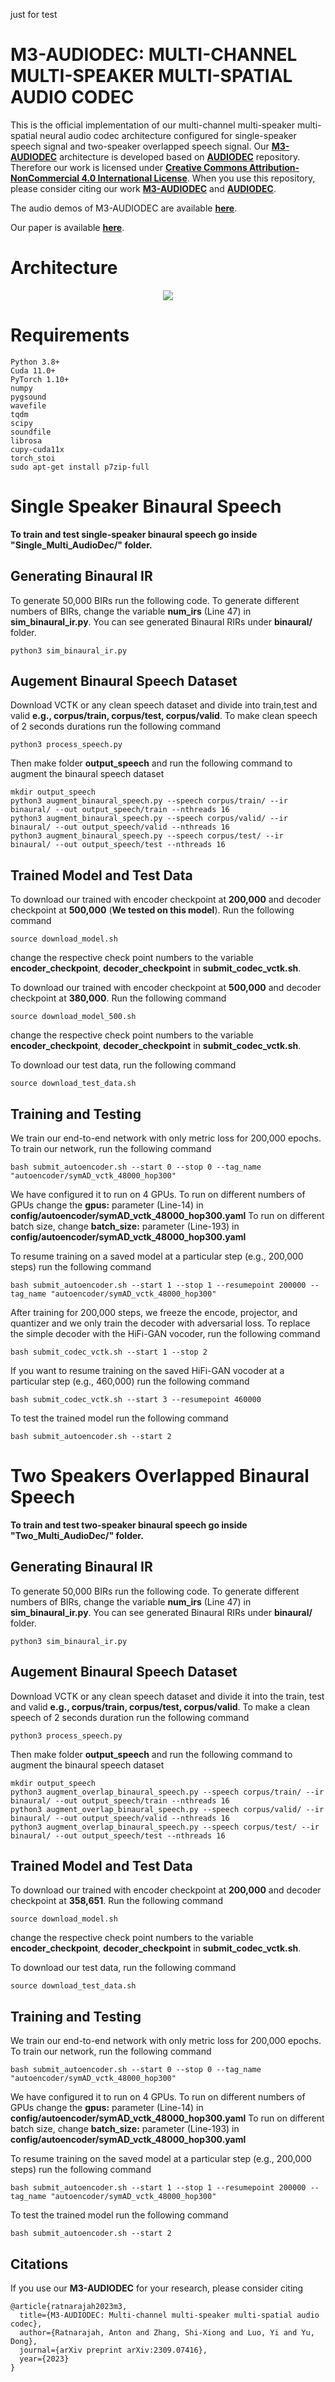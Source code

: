 just for test
# M3-AUDIODEC: MULTI-CHANNEL MULTI-SPEAKER MULTI-SPATIAL AUDIO CODEC

This is the official implementation of our multi-channel multi-speaker multi-spatial neural audio codec architecture configured for single-speaker speech signal and two-speaker overlapped speech signal. Our [**M3-AUDIODEC**](https://arxiv.org/abs/2309.07416) architecture is developed based on [**AUDIODEC**](https://github.com/facebookresearch/AudioDec) repository. Therefore our work is licensed under [**Creative Commons Attribution-NonCommercial 4.0 International License**](https://creativecommons.org/licenses/by-nc/4.0/). When you use this repository, please consider citing our work [**M3-AUDIODEC**](https://arxiv.org/abs/2309.07416) and  [**AUDIODEC**](https://github.com/facebookresearch/AudioDec).  

The audio demos of M3-AUDIODEC are available [**here**](https://anton-jeran.github.io/MAD/). 

Our paper is available [**here**](https://arxiv.org/abs/2309.07416).

# Architecture

<p align="center">
<img src="m3.png"/>
</p> 

# Requirements

```
Python 3.8+
Cuda 11.0+
PyTorch 1.10+
numpy
pygsound
wavefile
tqdm
scipy
soundfile
librosa
cupy-cuda11x
torch_stoi
sudo apt-get install p7zip-full  
```

# Single Speaker Binaural Speech

**To train and test single-speaker binaural speech go inside "Single_Multi_AudioDec/" folder.**

## Generating Binaural IR

To generate 50,000 BIRs run the following code. To generate different numbers of BIRs, change the variable **num_irs** (Line 47) in **sim_binaural_ir.py**. You can see generated Binaural RIRs under **binaural/** folder.

```
python3 sim_binaural_ir.py
```

## Augement Binaural Speech Dataset
Download VCTK or any clean speech dataset and divide into train,test and valid **e.g., corpus/train, corpus/test, corpus/valid**. To make clean speech of 2 seconds durations run the following command

```
python3 process_speech.py
```


Then make folder **output_speech** and run the following command to augment the binaural speech dataset

```
mkdir output_speech
python3 augment_binaural_speech.py --speech corpus/train/ --ir binaural/ --out output_speech/train --nthreads 16
python3 augment_binaural_speech.py --speech corpus/valid/ --ir binaural/ --out output_speech/valid --nthreads 16
python3 augment_binaural_speech.py --speech corpus/test/ --ir binaural/ --out output_speech/test --nthreads 16
```

## Trained Model and Test Data

To download our trained with encoder checkpoint at **200,000** and decoder checkpoint at **500,000** (**We tested on this model**). Run the following command
```
source download_model.sh
```
change the respective check point numbers to the variable **encoder_checkpoint**, **decoder_checkpoint** in **submit_codec_vctk.sh**.

To download our trained with encoder checkpoint at **500,000** and decoder checkpoint at **380,000**. Run the following command
```
source download_model_500.sh
```
change the respective check point numbers to the variable **encoder_checkpoint**, **decoder_checkpoint** in **submit_codec_vctk.sh**.

To download our test data, run the following command

```
source download_test_data.sh
```

## Training and Testing
We train our end-to-end network with only metric loss for 200,000 epochs. To train our network, run the following command 

```
bash submit_autoencoder.sh --start 0 --stop 0 --tag_name "autoencoder/symAD_vctk_48000_hop300"
```

We have configured it to run on 4 GPUs. To run on different numbers of GPUs change the **gpus:** parameter (Line-14) in **config/autoencoder/symAD_vctk_48000_hop300.yaml**
To run on different batch size, change **batch_size:** parameter (Line-193) in **config/autoencoder/symAD_vctk_48000_hop300.yaml**

To resume training on a saved model at a particular step (e.g., 200,000 steps) run the following command

```
bash submit_autoencoder.sh --start 1 --stop 1 --resumepoint 200000 --tag_name "autoencoder/symAD_vctk_48000_hop300"
```

After training for 200,000 steps, we freeze the encode, projector, and quantizer and we only train the decoder with adversarial loss. To replace the simple decoder with the HiFi-GAN vocoder, run the following command

```
bash submit_codec_vctk.sh --start 1 --stop 2
```

If you want to resume training on the saved HiFi-GAN vocoder at a particular step (e.g., 460,000) run the following command

```
bash submit_codec_vctk.sh --start 3 --resumepoint 460000
```

To test the trained model run the following command

```
bash submit_autoencoder.sh --start 2
```


# Two Speakers Overlapped Binaural Speech

**To train and test two-speaker binaural speech go inside "Two_Multi_AudioDec/" folder.**

## Generating Binaural IR

To generate 50,000 BIRs run the following code. To generate different numbers of BIRs, change the variable **num_irs** (Line 47) in **sim_binaural_ir.py**. You can see generated Binaural RIRs under **binaural/** folder.

```
python3 sim_binaural_ir.py
```

## Augement Binaural Speech Dataset
Download VCTK or any clean speech dataset and divide it into the train, test and valid **e.g., corpus/train, corpus/test, corpus/valid**. To make a clean speech of 2 seconds duration run the following command

```
python3 process_speech.py
```


Then make folder **output_speech** and run the following command to augment the binaural speech dataset

```
mkdir output_speech
python3 augment_overlap_binaural_speech.py --speech corpus/train/ --ir binaural/ --out output_speech/train --nthreads 16
python3 augment_overlap_binaural_speech.py --speech corpus/valid/ --ir binaural/ --out output_speech/valid --nthreads 16
python3 augment_overlap_binaural_speech.py --speech corpus/test/ --ir binaural/ --out output_speech/test --nthreads 16

```

## Trained Model and Test Data

To download our trained with encoder checkpoint at **200,000** and decoder checkpoint at **358,651**. Run the following command
```
source download_model.sh
```
change the respective check point numbers to the variable **encoder_checkpoint**, **decoder_checkpoint** in **submit_codec_vctk.sh**.


To download our test data, run the following command

```
source download_test_data.sh
```

## Training and Testing
We train our end-to-end network with only metric loss for 200,000 epochs. To train our network, run the following command 

```
bash submit_autoencoder.sh --start 0 --stop 0 --tag_name "autoencoder/symAD_vctk_48000_hop300"
```

We have configured it to run on 4 GPUs. To run on different numbers of GPUs change the **gpus:** parameter (Line-14) in **config/autoencoder/symAD_vctk_48000_hop300.yaml**
To run on different batch size, change **batch_size:** parameter (Line-193) in **config/autoencoder/symAD_vctk_48000_hop300.yaml**

To resume training on the saved model at a particular step (e.g., 200,000 steps) run the following command

```
bash submit_autoencoder.sh --start 1 --stop 1 --resumepoint 200000 --tag_name "autoencoder/symAD_vctk_48000_hop300"
```

To test the trained model run the following command

```
bash submit_autoencoder.sh --start 2
```

## Citations
If you use our **M3-AUDIODEC** for your research, please consider citing

```
@article{ratnarajah2023m3,
  title={M3-AUDIODEC: Multi-channel multi-speaker multi-spatial audio codec},
  author={Ratnarajah, Anton and Zhang, Shi-Xiong and Luo, Yi and Yu, Dong},
  journal={arXiv preprint arXiv:2309.07416},
  year={2023}
}
```
